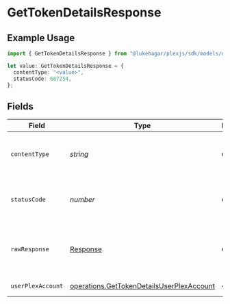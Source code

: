 # GetTokenDetailsResponse

## Example Usage

```typescript
import { GetTokenDetailsResponse } from "@lukehagar/plexjs/sdk/models/operations";

let value: GetTokenDetailsResponse = {
  contentType: "<value>",
  statusCode: 687254,
};
```

## Fields

| Field                                                                                                         | Type                                                                                                          | Required                                                                                                      | Description                                                                                                   |
| ------------------------------------------------------------------------------------------------------------- | ------------------------------------------------------------------------------------------------------------- | ------------------------------------------------------------------------------------------------------------- | ------------------------------------------------------------------------------------------------------------- |
| `contentType`                                                                                                 | *string*                                                                                                      | :heavy_check_mark:                                                                                            | HTTP response content type for this operation                                                                 |
| `statusCode`                                                                                                  | *number*                                                                                                      | :heavy_check_mark:                                                                                            | HTTP response status code for this operation                                                                  |
| `rawResponse`                                                                                                 | [Response](https://developer.mozilla.org/en-US/docs/Web/API/Response)                                         | :heavy_check_mark:                                                                                            | Raw HTTP response; suitable for custom response parsing                                                       |
| `userPlexAccount`                                                                                             | [operations.GetTokenDetailsUserPlexAccount](../../../sdk/models/operations/gettokendetailsuserplexaccount.md) | :heavy_minus_sign:                                                                                            | Logged in user details                                                                                        |